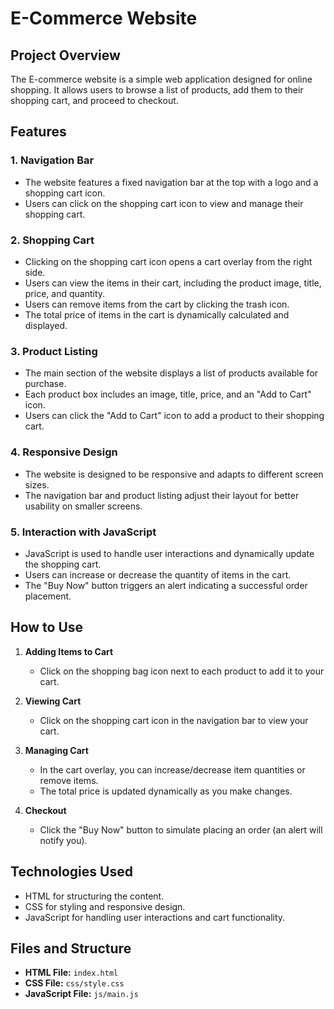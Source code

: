 # E-Commerce Website

## Project Overview

The E-commerce website is a simple web application designed for online shopping. It allows users to browse a list of products, add them to their shopping cart, and proceed to checkout.

## Features

### 1. Navigation Bar

- The website features a fixed navigation bar at the top with a logo and a shopping cart icon.
- Users can click on the shopping cart icon to view and manage their shopping cart.

### 2. Shopping Cart

- Clicking on the shopping cart icon opens a cart overlay from the right side.
- Users can view the items in their cart, including the product image, title, price, and quantity.
- Users can remove items from the cart by clicking the trash icon.
- The total price of items in the cart is dynamically calculated and displayed.

### 3. Product Listing

- The main section of the website displays a list of products available for purchase.
- Each product box includes an image, title, price, and an "Add to Cart" icon.
- Users can click the "Add to Cart" icon to add a product to their shopping cart.

### 4. Responsive Design

- The website is designed to be responsive and adapts to different screen sizes.
- The navigation bar and product listing adjust their layout for better usability on smaller screens.

### 5. Interaction with JavaScript

- JavaScript is used to handle user interactions and dynamically update the shopping cart.
- Users can increase or decrease the quantity of items in the cart.
- The "Buy Now" button triggers an alert indicating a successful order placement.

## How to Use

1. **Adding Items to Cart**
   - Click on the shopping bag icon next to each product to add it to your cart.

2. **Viewing Cart**
   - Click on the shopping cart icon in the navigation bar to view your cart.

3. **Managing Cart**
   - In the cart overlay, you can increase/decrease item quantities or remove items.
   - The total price is updated dynamically as you make changes.

4. **Checkout**
   - Click the "Buy Now" button to simulate placing an order (an alert will notify you).

## Technologies Used

- HTML for structuring the content.
- CSS for styling and responsive design.
- JavaScript for handling user interactions and cart functionality.

## Files and Structure

- **HTML File:** `index.html`
- **CSS File:** `css/style.css`
- **JavaScript File:** `js/main.js`
